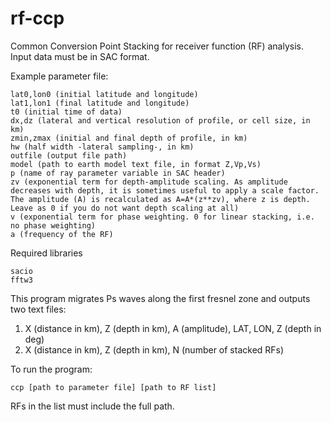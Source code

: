 # rf-ccp
Common Conversion Point Stacking for receiver function (RF) analysis. Input data must be in SAC format.

Example parameter file:

    lat0,lon0 (initial latitude and longitude)
    lat1,lon1 (final latitude and longitude)
    t0 (initial time of data)
    dx,dz (lateral and vertical resolution of profile, or cell size, in km)
    zmin,zmax (initial and final depth of profile, in km)
    hw (half width -lateral sampling-, in km)
    outfile (output file path)
    model (path to earth model text file, in format Z,Vp,Vs)
    p (name of ray parameter variable in SAC header)
    zv (exponential term for depth-amplitude scaling. As amplitude decreases with depth, it is sometimes useful to apply a scale factor. The amplitude (A) is recalculated as A=A*(z**zv), where z is depth. Leave as 0 if you do not want depth scaling at all)
    v (exponential term for phase weighting. 0 for linear stacking, i.e. no phase weighting)
    a (frequency of the RF)
    
Required libraries

    sacio
    fftw3
    
This program migrates Ps waves along the first fresnel zone and outputs two text files:
1) X (distance in km), Z (depth in km), A (amplitude), LAT, LON, Z (depth in deg)
2) X (distance in km), Z (depth in km), N (number of stacked RFs)

To run the program:

    ccp [path to parameter file] [path to RF list]
    
RFs in the list must include the full path.
